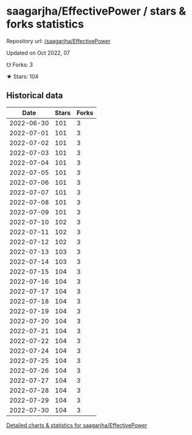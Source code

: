 # saagarjha/EffectivePower / stars & forks statistics

Repository url: [/saagarjha/EffectivePower](https://github.com/saagarjha/EffectivePower)

Updated on Oct 2022, 07

☋ Forks: 3

★ Stars: 104

## Historical data
| Date | Stars | Forks |
|------|-------|-------|
| 2022-06-30 | 101 | 3 | 
| 2022-07-01 | 101 | 3 | 
| 2022-07-02 | 101 | 3 | 
| 2022-07-03 | 101 | 3 | 
| 2022-07-04 | 101 | 3 | 
| 2022-07-05 | 101 | 3 | 
| 2022-07-06 | 101 | 3 | 
| 2022-07-07 | 101 | 3 | 
| 2022-07-08 | 101 | 3 | 
| 2022-07-09 | 101 | 3 | 
| 2022-07-10 | 102 | 3 | 
| 2022-07-11 | 102 | 3 | 
| 2022-07-12 | 102 | 3 | 
| 2022-07-13 | 103 | 3 | 
| 2022-07-14 | 103 | 3 | 
| 2022-07-15 | 104 | 3 | 
| 2022-07-16 | 104 | 3 | 
| 2022-07-17 | 104 | 3 | 
| 2022-07-18 | 104 | 3 | 
| 2022-07-19 | 104 | 3 | 
| 2022-07-20 | 104 | 3 | 
| 2022-07-21 | 104 | 3 | 
| 2022-07-22 | 104 | 3 | 
| 2022-07-24 | 104 | 3 | 
| 2022-07-25 | 104 | 3 | 
| 2022-07-26 | 104 | 3 | 
| 2022-07-27 | 104 | 3 | 
| 2022-07-28 | 104 | 3 | 
| 2022-07-29 | 104 | 3 | 
| 2022-07-30 | 104 | 3 | 


[Detailed charts & statistics for saagarjha/EffectivePower](https://reviewgithub.com/rep/saagarjha/EffectivePower)
